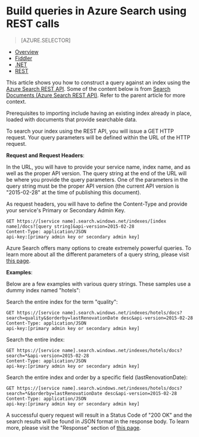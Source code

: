 <properties
	pageTitle="Build queries in Azure Search using REST calls | Microsoft Azure | Hosted cloud search service"
	description="Build a search query in Azure search and use search parameters to filter, sort, and facet search result using the .NET library or SDK."
	services="search"
	documentationCenter=""
	authors="HeidiSteen"
	manager="mblythe"
	editor=""
    tags="azure-portal"/>

<tags
	ms.service="search"
	ms.devlang="rest-api"
	ms.workload="search"
	ms.topic="get-started-article"
	ms.tgt_pltfrm="na"
	ms.date="11/17/2015"
	ms.author="heidist"/>

# Build queries in Azure Search using REST calls
> [AZURE.SELECTOR]
- [Overview](search-query-overview.md)
- [Fiddler](search-fiddler.md)
- [.NET](search-query-dotnet.md)
- [REST](search-query-rest-api.md)

This article shows you how to construct a query against an index using the [Azure Search REST API](https://msdn.microsoft.com/library/azure/dn798935.aspx). Some of the content below is from [Search Documents (Azure Search REST API)](https://msdn.microsoft.com/library/azure/dn798927.aspx). Refer to the parent article for more context.

Prerequisites to importing include having an existing index already in place, loaded with documents that provide searchable data.

To search your index using the REST API, you will issue a GET HTTP request. Your query parameters will be defined within the URL of the HTTP request.

**Request and Request Headers**:

In the URL, you will have to provide your service name, index name, and as well as the proper API version. The query string at the end of the URL will be where you provide the query parameters. One of the parameters in the query string must be the proper API version (the current API version is "2015-02-28" at the time of publishing this document).

As request headers, you will have to define the Content-Type and provide your service's Primary or Secondary Admin Key.

	GET https://[service name].search.windows.net/indexes/[index name]/docs?[query string]&api-version=2015-02-28
	Content-Type: application/JSON
	api-key:[primary admin key or secondary admin key]

Azure Search offers many options to create extremely powerful queries. To learn more about all the different parameters of a query string, please visit [this page](https://msdn.microsoft.com/library/azure/dn798927.aspx).

**Examples**:

Below are a few examples with various query strings. These samples use a dummy index named "hotels":

Search the entire index for the term "quality":

	GET https://[service name].search.windows.net/indexes/hotels/docs?search=quality&$orderby=lastRenovationDate desc&api-version=2015-02-28
	Content-Type: application/JSON
	api-key:[primary admin key or secondary admin key]

Search the entire index:

	GET https://[service name].search.windows.net/indexes/hotels/docs?search=*&api-version=2015-02-28
	Content-Type: application/JSON
	api-key:[primary admin key or secondary admin key]

Search the entire index and order by a specific field (lastRenovationDate):

	GET https://[service name].search.windows.net/indexes/hotels/docs?search=*&$orderby=lastRenovationDate desc&api-version=2015-02-28
	Content-Type: application/JSON
	api-key:[primary admin key or secondary admin key]

A successful query request will result in a Status Code of "200 OK" and the search results will be found in JSON format in the response body. To learn more, please visit the "Response" section of [this page](https://msdn.microsoft.com/library/azure/dn798927.aspx).

